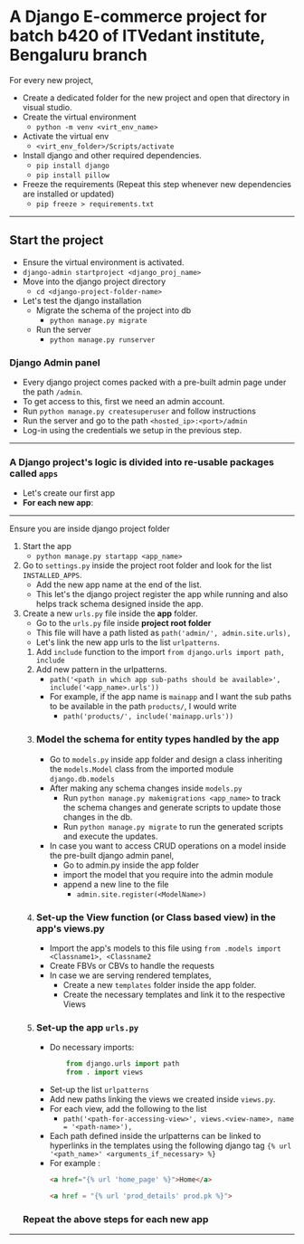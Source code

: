 # A Django E-commerce project for batch b420 of ITVedant institute, Bengaluru branch


For every new project,
- Create a dedicated folder for the new project and open that directory in visual studio.
- Create the virtual environment
    - `python -m venv <virt_env_name>`
- Activate the virtual env
    - `<virt_env_folder>/Scripts/activate`
- Install django and other required dependencies.
    - `pip install django`
    - `pip install pillow`
- Freeze the requirements (Repeat this step whenever new dependencies are installed or updated)
    - `pip freeze > requirements.txt`
---
## Start the project
- Ensure the virtual environment is activated.
- `django-admin startproject <django_proj_name>`
- Move into the django project directory
    - `cd <django-project-folder-name>`
- Let's test the django installation
    - Migrate the schema of the project into db
        - `python manage.py migrate`
    - Run the server
        - `python manage.py runserver`
### Django Admin panel
- Every django project comes packed with a pre-built admin page under the path `/admin`.
- To get access to this, first we need an admin account.
- Run `python manage.py createsuperuser` and follow instructions
- Run the server and go to the path `<hosted_ip>:<port>/admin`
- Log-in using the credentials we setup in the previous step.
---
### A Django project's logic is divided into re-usable packages called `apps`
- Let's create our first app
- **For each new app**: 
---
Ensure you are inside django project folder

1. Start the app
    - `python manage.py startapp <app_name>`
2. Go to `settings.py` inside the project root folder and look for the list `INSTALLED_APPS`.
    - Add the new app name at the end of the list.
    - This let's the django project register the app while running and also helps track schema designed inside the app.
3. Create a new `urls.py` file inside the **app** folder.
    - Go to the `urls.py` file inside **project root folder**
    - This file will have a path listed as `path('admin/', admin.site.urls),`
    - Let's link the new app urls to the list `urlpatterns`.
    1. Add `include` function to the import `from django.urls import path, include`
    2. Add new pattern in the urlpatterns.
        - `path('<path in which app sub-paths should be available>', include('<app_name>.urls'))`
        - For example, if the app name is `mainapp` and I want the sub paths to be available in the path `products/`, I would write
            - `path('products/', include('mainapp.urls'))`
    3. ### Model the schema for entity types handled by the app
        - Go to `models.py` inside app folder and design a class inheriting the `models.Model` class from the imported module `django.db.models`
        - After making any schema changes inside `models.py`
            - Run `python manage.py makemigrations <app_name>` to track the schema changes and generate scripts to update those changes in the db.
            - Run `python manage.py migrate` to run the generated scripts and execute the updates. 
        - In case you want to access CRUD operations on a model inside the pre-built django admin panel,
            - Go to admin.py inside the app folder
            - import the model that you require into the admin module
            - append a new line to the file
                - `admin.site.register(<ModelName>)`
    4. ### Set-up the View function (or Class based view) in the app's views.py
        - Import the app's models to this file using `from .models import <Classname1>, <Classname2`
        - Create FBVs or CBVs to handle the requests
        - In case we are serving rendered templates,
            - Create a new `templates` folder inside the app folder.
            - Create the necessary templates and link it to the respective Views
    5. ### Set-up the app `urls.py`
        - Do necessary imports: 
            ```python
                from django.urls import path
                from . import views
            ```
        - Set-up the list `urlpatterns`
        - Add new paths linking the views we created inside `views.py`.
        - For each view, add the following to the list
            - ```path('<path-for-accessing-view>', views.<view-name>, name = '<path-name>'),```
        - Each path defined inside the urlpatterns can be linked to hyperlinks in the templates using the following django tag `{% url '<path_name>' <arguments_if_necessary> %}`
        - For example : 
            ```html
            <a href="{% url 'home_page' %}">Home</a>

            <a href = "{% url 'prod_details' prod.pk %}">

   
            ```
    ### Repeat the above steps for each new app
---